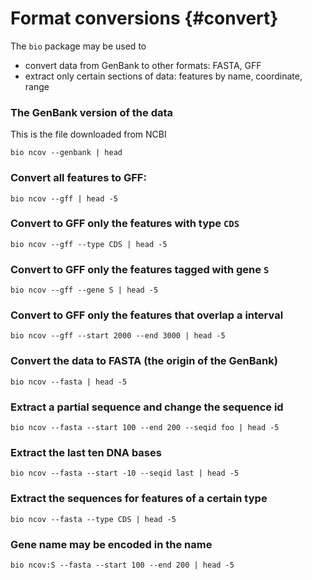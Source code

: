 # Format conversions {#convert}

The `bio` package may be used to 

- convert data from GenBank to other formats: FASTA, GFF
- extract only certain sections of data: features by name, coordinate, range


### The GenBank version of the data

This is the file downloaded from NCBI

```{bash, comment=NA}
bio ncov --genbank | head 
```

### Convert all features to GFF:

```{bash, comment=NA}
bio ncov --gff | head -5
```

### Convert to GFF only the features with type `CDS`

```{bash, comment=NA}
bio ncov --gff --type CDS | head -5
```

### Convert to GFF only the features tagged with gene `S`

```{bash, comment=NA}
bio ncov --gff --gene S | head -5
```

### Convert to GFF only the features that overlap a interval

```{bash, comment=NA}
bio ncov --gff --start 2000 --end 3000 | head -5
```

### Convert the data to FASTA (the origin of the GenBank)

```{bash, comment=NA}
bio ncov --fasta | head -5
```

### Extract a partial sequence and change the sequence id

```{bash, comment=NA}
bio ncov --fasta --start 100 --end 200 --seqid foo | head -5
```

### Extract the last ten DNA bases

```{bash, comment=NA}
bio ncov --fasta --start -10 --seqid last | head -5
```

### Extract the sequences for features of a certain type

```{bash, comment=NA}
bio ncov --fasta --type CDS | head -5
```


### Gene name may be encoded in the name

```{bash, comment=NA}
bio ncov:S --fasta --start 100 --end 200 | head -5
```
